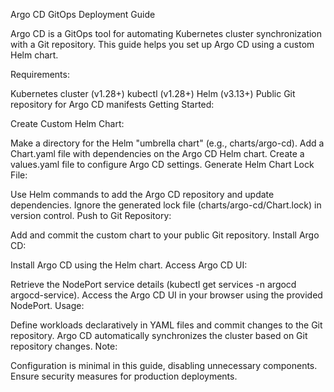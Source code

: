 Argo CD GitOps Deployment Guide

Argo CD is a GitOps tool for automating Kubernetes cluster synchronization with a Git repository. This guide helps you set up Argo CD using a custom Helm chart.

Requirements:

Kubernetes cluster (v1.28+)
kubectl (v1.28+)
Helm (v3.13+)
Public Git repository for Argo CD manifests
Getting Started:

Create Custom Helm Chart:

Make a directory for the Helm "umbrella chart" (e.g., charts/argo-cd).
Add a Chart.yaml file with dependencies on the Argo CD Helm chart.
Create a values.yaml file to configure Argo CD settings.
Generate Helm Chart Lock File:

Use Helm commands to add the Argo CD repository and update dependencies.
Ignore the generated lock file (charts/argo-cd/Chart.lock) in version control.
Push to Git Repository:

Add and commit the custom chart to your public Git repository.
Install Argo CD:

Install Argo CD using the Helm chart.
Access Argo CD UI:

Retrieve the NodePort service details (kubectl get services -n argocd argocd-service).
Access the Argo CD UI in your browser using the provided NodePort.
Usage:

Define workloads declaratively in YAML files and commit changes to the Git repository.
Argo CD automatically synchronizes the cluster based on Git repository changes.
Note:

Configuration is minimal in this guide, disabling unnecessary components.
Ensure security measures for production deployments.
